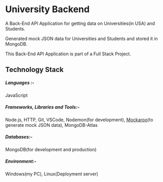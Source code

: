 # University Backend
A Back-End API Application for getting data on Universities(in USA) and Students.

Generated mock JSON data for Universities and Students and stored it in MongoDB.


This Back-End API Application is part of a Full Stack Project.


## Technology Stack
##### Languages :-
JavaScript

##### Frameworks, Libraries and Tools:-
Node.js, HTTP, Git, VSCode, Nodemon(for development), [Mockaroo](https://www.mockaroo.com/)(to generate mock JSON data), MongoDB-Atlas

##### Databases:-
MongoDB(for development and production)

##### Environment:-
Windows(my PC), Linux(Deployment server)
